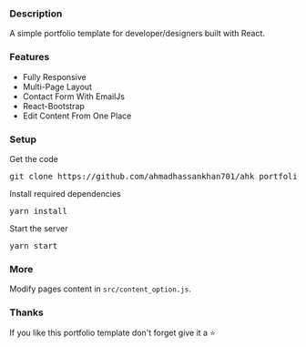 ### Description

A simple portfolio template for developer/designers built with React.

### Features

- Fully Responsive
- Multi-Page Layout
- Contact Form With EmailJs
- React-Bootstrap
- Edit Content From One Place

### Setup

Get the code

<pre>git clone https://github.com/ahmadhassankhan701/ahk_portfolio.git</pre>

Install required dependencies

<pre>yarn install</pre>

Start the server

<pre>yarn start</pre>

### More

Modify pages content in `src/content_option.js`.

### Thanks

If you like this portfolio template don't forget give it a ⭐

